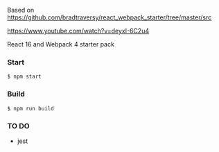 Based on https://github.com/bradtraversy/react_webpack_starter/tree/master/src

https://www.youtube.com/watch?v=deyxI-6C2u4


React 16 and Webpack 4 starter pack


### Start
```
$ npm start
```

###  Build
```
$ npm run build
```

###  TO DO
- jest
